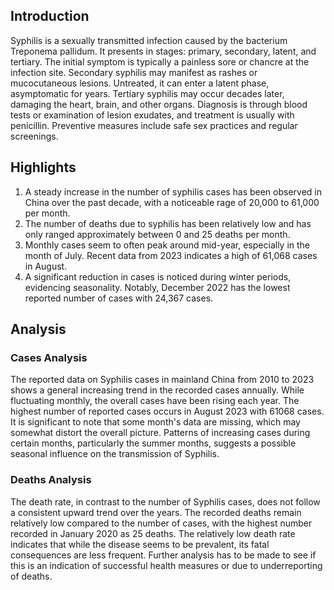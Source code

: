 ## Introduction

Syphilis is a sexually transmitted infection caused by the bacterium Treponema pallidum. It presents in stages: primary, secondary, latent, and tertiary. The initial symptom is typically a painless sore or chancre at the infection site. Secondary syphilis may manifest as rashes or mucocutaneous lesions. Untreated, it can enter a latent phase, asymptomatic for years. Tertiary syphilis may occur decades later, damaging the heart, brain, and other organs. Diagnosis is through blood tests or examination of lesion exudates, and treatment is usually with penicillin. Preventive measures include safe sex practices and regular screenings.

## Highlights

1. A steady increase in the number of syphilis cases has been observed in China over the past decade, with a noticeable rage of 20,000 to 61,000 per month. <br/>
2. The number of deaths due to syphilis has been relatively low and has only ranged approximately between 0 and 25 deaths per month. <br/>
3. Monthly cases seem to often peak around mid-year, especially in the month of July. Recent data from 2023 indicates a high of 61,068 cases in August. <br/>
4. A significant reduction in cases is noticed during winter periods, evidencing seasonality. Notably, December 2022 has the lowest reported number of cases with 24,367 cases. <br/>

## Analysis

### Cases Analysis
The reported data on Syphilis cases in mainland China from 2010 to 2023 shows a general increasing trend in the recorded cases annually. While fluctuating monthly, the overall cases have been rising each year. The highest number of reported cases occurs in August 2023 with 61068 cases. It is significant to note that some month's data are missing, which may somewhat distort the overall picture. Patterns of increasing cases during certain months, particularly the summer months, suggests a possible seasonal influence on the transmission of Syphilis.

### Deaths Analysis
The death rate, in contrast to the number of Syphilis cases, does not follow a consistent upward trend over the years. The recorded deaths remain relatively low compared to the number of cases, with the highest number recorded in January 2020 as 25 deaths. The relatively low death rate indicates that while the disease seems to be prevalent, its fatal consequences are less frequent. Further analysis has to be made to see if this is an indication of successful health measures or due to underreporting of deaths.
